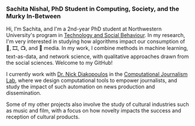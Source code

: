 ### Sachita Nishal, PhD Student in Computing, Society, and the Murky In-Between

Hi, I’m Sachita, and I'm a 2nd-year PhD student at Northwestern University's program in [Technology and Social Behaviour](https://tsb.northwestern.edu/). In my research, I'm very interested in studying how algorithms impact our consumption of 🎼, 🎞, 📺, and 📰 media. In my work, I combine methods in machine learning, text-as-data, and network science, with qualitative approaches drawn from the social sciences. Welcome to my GitHub!

I currently work with [Dr. Nick Diakopoulos](http://www.nickdiakopoulos.com) in the [Computational Journalism Lab](https://cj-lab.org), where we design computational tools to empower journalists, and study the impact of such automation on news production and dissemination.

Some of my other projects also involve the study of cultural industries such as music and film, with a focus on how novelty impacts the success and reception of cultural products.


<!--
**nishalsach/nishalsach** is a ✨ _special_ ✨ repository because its `README.md` (this file) appears on your GitHub profile.

Here are some ideas to get you started:

- 🔭 I’m currently working on ...
- 🌱 I’m currently learning ...
- 👯 I’m looking to collaborate on ...
- 🤔 I’m looking for help with ...
- 💬 Ask me about ...
- 📫 How to reach me: ...
- 😄 Pronouns: ...
- ⚡ Fun fact: ...
-->
